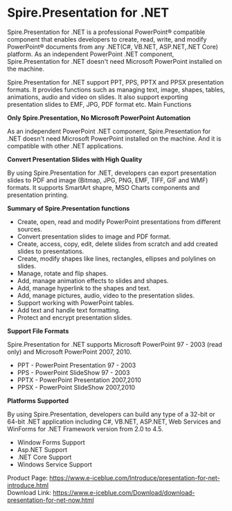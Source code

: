 Spire.Presentation for .NET
==================

Spire.Presentation for .NET is a professional PowerPoint® compatible component that enables developers to create, read, write, and modify PowerPoint® documents from any .NET(C#, VB.NET, ASP.NET,.NET Core) platform. As an independent PowerPoint .NET component, Spire.Presentation for .NET doesn't need Microsoft PowerPoint installed on the machine.

Spire.Presentation for .NET support PPT, PPS, PPTX and PPSX presentation formats. It provides functions such as managing text, image, shapes, tables, animations, audio and video on slides. It also support exporting presentation slides to EMF, JPG, PDF format etc.
Main Functions

<b>Only Spire.Presentation, No Microsoft PowerPoint Automation</b>

As an independent PowerPoint .NET component, Spire.Presentation for .NET doesn't need Microsoft PowerPoint installed on the machine. And it is compatible with other .NET applications.

<b>Convert Presentation Slides with High Quality</b>

By using Spire.Presentation for .NET, developers can export presentation slides to PDF and image (Bitmap, JPG, PNG, EMF, TIFF, GIF and WMF) formats. It supports SmartArt shapre, MSO Charts components and presentation printing.

<b>Summary of Spire.Presentation functions</b>
<ul>
<li>Create, open, read and modify PowerPoint presentations from different sources.</li>
<li>Convert presentation slides to image and PDF format.</li>
<li>Create, access, copy, edit, delete slides from scratch and add created slides to presentations.</li>
<li>Create, modify shapes like lines, rectangles, ellipses and polylines on slides.</li>
<li>Manage, rotate and flip shapes.</li>
<li>Add, manage animation effects to slides and shapes.</li>
<li>Add, manage hyperlink to the shapes and text.</li>
<li>Add, manage pictures, audio, video to the presentation slides.</li>
<li>Support working with PowerPoint tables.</li>
<li>Add text and handle text formatting.</li>
<li>Protect and encrypt presentation slides.</li>
</ul>
<b>Support File Formats</b>

Spire.Presentation for .NET supports Microsoft PowerPoint 97 - 2003 (read only) and Microsoft PowerPoint 2007, 2010.
<ul>
<li>PPT - PowerPoint Presentation 97 - 2003</li>
<li>PPS - PowerPoint SlideShow 97 - 2003</li>
<li>PPTX - PowerPoint Presentation 2007,2010</li>
<li>PPSX - PowerPoint SlideShow 2007,2010</li>
</ul>
<b>Platforms Supported</b>

By using Spire.Presentation, developers can build any type of a 32-bit or 64-bit .NET application including C#, VB.NET, ASP.NET, Web Services and WinForms for .NET Framework version from 2.0 to 4.5.
<ul>
<li>Window Forms Support</li>
<li>Asp.NET Support</li>
<li>.NET Core Support</li>
<li>Windows Service Support</li>
</ul>

Product Page: https://www.e-iceblue.com/Introduce/presentation-for-net-introduce.html<br>
Download Link: https://www.e-iceblue.com/Download/download-presentation-for-net-now.html
